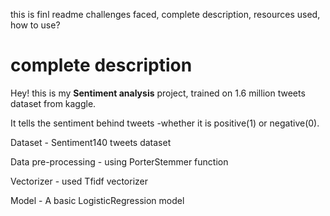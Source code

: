 this is finl readme
challenges faced, complete description, resources used, how to use?

# complete description
Hey! this is my **Sentiment analysis** project, trained on 1.6 million tweets dataset from kaggle.

It tells the sentiment behind tweets -whether it is positive(1) or negative(0).

Dataset - Sentiment140 tweets dataset

Data pre-processing - using PorterStemmer function

Vectorizer - used Tfidf vectorizer

Model - A basic LogisticRegression model
